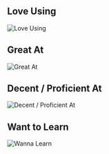 ## Love Using

![Love Using](
https://skillicons.dev/icons?i=svelte,rust,ts,nodejs,pnpm,vite,neovim&perline=3
)


## Great At

![Great At](
https://skillicons.dev/icons?i=c,cs,cpp,css,html,js,express,react,tailwind,r,vscode,solidjs,nextjs&perline=3
)


## Decent / Proficient At

![Decent / Proficient At](
https://skillicons.dev/icons?i=sass,regex,py,prisma,postman,ocaml,kotlin,docker,dart,arduino,androidstudio&perline=3
)

## Want to Learn

![Wanna Learn](
https://skillicons.dev/icons?i=wasm,vue,vuetify,unreal,ubuntu,swift,scala,remix,redux,redis,pytorch,ocaml,lua,lit,linux,htmx,haskell,go,graphql,elixir,dotnet,bash,astro,alpinejs&perline=3
)
